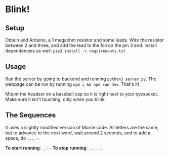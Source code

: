 # Blink!

## Setup

Obtain and Arduino, a 1 megaohm resistor and some leads. Wire the resistor between 2 and three, and add the lead to the foil on the pin 3 end. Install dependencies as well: `pip3 install -r requirements.txt`

## Usage

Run the server by going to backend and running `python3 server.py`. The webpage can be run by running `npm i && npm run dev`. That's it! 

Mount the headset on a baseball cap so it is right next to your eyesocket. Make sure it isn't touching, only when you blink.

## The Sequences

It uses a slightly modified version of Morse code. All letters are the same, but to advance to the next word, wait around 2 seconds, and to add a space, do `....-`. 

**To start running**: `..--`
**To stop running**: `......`